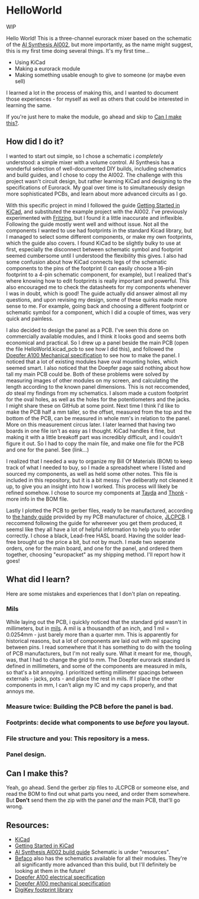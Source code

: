 # HelloWorld

WIP

Hello World! This is a three-channel eurorack mixer based on the schematic of the [AI Synthesis AI002](http://aisynthesis.com/ai002-diy-eurorack-mixer-module-build/), but more importantly, as the name might suggest, this is my first time doing several things. It's my first time...
 - Using KiCad
 - Making a eurorack module
 - Making something usable enough to give to someone (or maybe even sell)
 
I learned a lot in the process of making this, and I wanted to document those experiences - for myself as well as others that could be interested in learning the same. 

If you're just here to make the module, go ahead and skip to [Can I make this?](https://github.com/FlipTheEgg/eurorack/tree/master/HelloWorld#can-i-make-this).
 
 ## How did I  do it?

I wanted to start out simple, so I chose a schematic i *completely* understood: a simple mixer with a volume control. AI Synthesis has a wonderful selection of well-documented DIY builds, including schematics and build guides, and I chose to copy the AI002. The challenge with this project wasn't circuit design, but rather learning KiCad and designing to the specifications of Eurorack. My goal over time is to simultaneously design more sophisticated PCBs, and learn about more advanced circuits as I go.

With this specific project in mind I followed the guide [Getting Started in KiCad](https://docs.kicad-pcb.org/5.1/en/getting_started_in_kicad/getting_started_in_kicad.html), and substituted the example project with the AI002. I've previously experimented with [Fritzing](https://fritzing.org/), but I found it a little inaccurate and inflexible. Following the guide mostly went well and without issue. Not all the components I wanted to use had footprints in the standard Kicad library, but I managed to select some different components, or make my own footprints, which the guide also covers. I found KiCad to be slightly bulky to use at first, especially the disconnect between schematic symbol and footprint seemed cumbersome until I understood the flexibility this gives. I also had some confusion about how KiCad connects legs of the schematic components to the pins of the footprint (I can easily choose a 16-pin footprint to a 4-pin schematic component, for example), but  I realized that's where knowing how to edit footprints is really important and powerful. This also encouraged me to check the datasheets for my components whenever I was in doubt, which is good! The guide actually did answer almost all my questions, and upon revising my design, some of these quirks made more sense to me. For example, going back and choosing a different footprint or schematic symbol for a component, which I did a couple of times, was very quick and painless.

I also decided to design the panel as a PCB. I've seen this done on commercially available modules, and I think it looks good and seems both economical and practical. So I drew up a panel beside the main PCB (open the file HelloWorld.kicad_pcb to see how I did this), and followed the [Doepfer A100 Mechanical specification](http://www.doepfer.de/a100_man/a100m_e.htm) to see how to make the panel. I noticed that a lot of existing modules have oval mounting holes, which seemed smart. I also noticed that the Doepfer page said nothing about how tall my main PCB could be. Both of these problems were solved by measuring images of other modules on my screen, and calculating the length according to the known panel dimensions. This is not reccomended, *do* steal my findings from my schematics. I alsom made a custom footprint for the oval holes, as well as the holes for the potentiometers and the jacks. I might share these on GitHub at some point. Next time I think I'd like to make the PCB half a mm taller, so the offset, measured from the top and the bottom of the PCB, can be measured in whole mm's in relation to the panel. More on this measurement circus later. I later learned that having two boards in one file isn't as easy as I thought. KiCad handles it fine, but making it with a little breakoff part was incredibly difficult, and I couldn't figure it out. So I had to copy the main file, and make one file for the PCB and one for the panel. See (link...)

I realized that I needed a way to organize my Bill Of Materials (BOM) to keep track of what I needed to buy, so I made a spreadsheet where I listed and sourced my components, as well as held some other notes. This file is included in this repository, but it is a bit messy. I've deliberatly not cleaned it up, to give you an insight into how I worked. This process will likely be refined somehow. I chose to source my components at [Tayda](https://www.taydaelectronics.com/) and [Thonk](https://www.thonk.co.uk/) - more info in the BOM file.

Lastly I plotted the PCB to gerber files, ready to be manufactured, according to [the handy guide](https://support.jlcpcb.com/article/44-how-to-export-kicad-pcb-to-gerber-files) provided by my PCB manufacturer of choice, [JLCPCB](https://jlcpcb.com/). I reccomend following the guide for whereever you get them produced, it seemsl like they all have a lot of helpful information to help you to order correctly. I chose a black, Lead-free HASL board. Having the solder lead-free brought up the price a bit, but not by much. I made two seperate orders, one for the main board, and one for the panel, and ordered them together, choosing "europacket" as my shipping method. I'll report how it goes!

## What did I learn?
Here are some mistakes and experiences that I don't plan on repeating.
### Mils
While laying out the PCB, i quickly noticed that the standard grid wasn't in millimeters, but in [mils](https://en.wikipedia.org/wiki/Thousandth_of_an_inch). A mil is a thousandth of an inch, and 1 mil = 0.0254mm - just barely more than a quarter mm. This is apparently for historical reasons, but a lot of components are laid out with mil spacing between pins. I read somewhere that it has something to do with the tooling of PCB manufacturers, but I'm not really sure. What it meant for me, though, was, that I had to change the grid to mm. The Doepfer eurorack standard is defined in millimeters, and some of the components are measured in mils, so that's a bit annoying. I prioritized  setting millimeter spacings between externals - jacks, pots - and place the rest in mils. If I place the other components in mm, I can't align my IC and my caps properly, and that annoys me.

### Measure twice: Building the PCB before the panel is bad.
### Footprints: decide what components to use *before* you layout.
### File structure and you: This repository is a mess.
### Panel design.

## Can I make this?
Yeah, go ahead. Send the gerber zip files to JLCPCB or someone else, and read the BOM to find out what parts you need, and order them somewhere. But **Don't** send them the zip with the panel *and* the main PCB, that'll go wrong.

## Resources: 
 - [KiCad](https://kicad-pcb.org/)
 - [Getting Started in KiCad](https://docs.kicad-pcb.org/5.1/en/getting_started_in_kicad/getting_started_in_kicad.html)
 - [AI Synthesis AI002 build guide](http://aisynthesis.com/ai002-diy-eurorack-mixer-module-build/) Schematic is under "resources".
 - [Befaco](https://www.befaco.org/) also has the schematics available for all their modules. They're all significantly more advanced than this build, but I'll definitely be looking at them in the future!
 - [Doepfer A100 electrical specification](http://www.doepfer.de/a100_man/a100t_e.htm)
 - [Doepfer A100 mechanical specification](http://www.doepfer.de/a100_man/a100m_e.htm)
 - [DigiKey footprint library](https://www.digikey.com/en/resources/design-tools/kicad)
